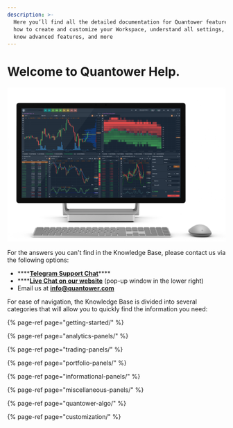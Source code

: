 ```yaml
---
description: >-
  Here you’ll find all the detailed documentation for Quantower features, learn
  how to create and customize your Workspace, understand all settings, get to
  know advanced features, and more
---
```


# Welcome to Quantower Help.



![](.gitbook/assets/main-workspace-for-help.png)



For the answers you can't find in the Knowledge Base, please contact us via the following options:

* \*\*\*\*[**Telegram Support Chat**](https://t.me/quantower)\*\*\*\*
* \*\*\*\*[**Live Chat on our website**](https://www.quantower.com/) \(pop-up window in the lower right\)
* Email us at **info@quantower.com**

For ease of navigation, the Knowledge Base is divided into several categories that will allow you to quickly find the information you need:

{% page-ref page="getting-started/" %}

{% page-ref page="analytics-panels/" %}

{% page-ref page="trading-panels/" %}

{% page-ref page="portfolio-panels/" %}

{% page-ref page="informational-panels/" %}

{% page-ref page="miscellaneous-panels/" %}

{% page-ref page="quantower-algo/" %}

{% page-ref page="customization/" %}

